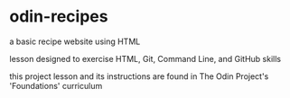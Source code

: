 # odin-recipes
a basic recipe website using HTML

lesson designed to exercise HTML, Git, Command Line, and GitHub skills

this project lesson and its instructions are found in The Odin Project's 'Foundations' curriculum